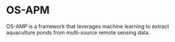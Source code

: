 # OS-APM
OS-AMP is a framework that leverages machine learning to extract aquaculture ponds from multi-source remote sensing data.
